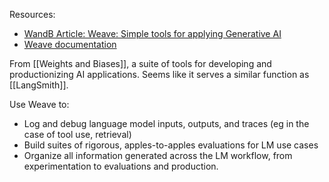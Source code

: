 Resources:
- [WandB Article: Weave: Simple tools for applying Generative AI](https://wandb.ai/wandb/weave-announcement/reports/Weave-Simple-tools-for-applying-Generative-AI--Vmlldzo3NDE0Mjcx)
- [Weave documentation](https://wandb.me/weave)

From [[Weights and Biases]], a suite of tools for developing and productionizing AI applications. Seems like it serves a similar function as [[LangSmith]].

Use Weave to:
- Log and debug language model inputs, outputs, and traces (eg in the case of tool use, retrieval)
- Build suites of rigorous, apples-to-apples evaluations for LM use cases
- Organize all information generated across the LM workflow, from experimentation to evaluations and production.


